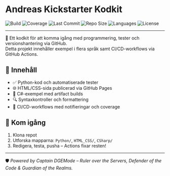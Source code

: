 # Andreas Kickstarter Kodkit

![Build](https://github.com/Andreas-BeBe/kickstarter-kodkit/actions/workflows/python-tests.yml/badge.svg)
![Coverage](https://img.shields.io/badge/coverage-100%25-brightgreen)
![Last Commit](https://img.shields.io/github/last-commit/Andreas-BeBe/kickstarter-kodkit)
![Repo Size](https://img.shields.io/github/repo-size/Andreas-BeBe/kickstarter-kodkit)
![Languages](https://img.shields.io/github/languages/top/Andreas-BeBe/kickstarter-kodkit)
![License](https://img.shields.io/github/license/Andreas-BeBe/kickstarter-kodkit)

---

🎯 Ett kodkit för att komma igång med programmering, tester och versionshantering via GitHub.  
Detta projekt innehåller exempel i flera språk samt CI/CD-workflows via GitHub Actions.

## 🧩 Innehåll
- ✅ Python-kod och automatiserade tester
- 🌐 HTML/CSS-sida publicerad via GitHub Pages
- 💾 C#-exempel med artifact builds
- 🔍 Syntaxkontroller och formattering
- 🚀 CI/CD-workflows med notifieringar och coverage

## 🚀 Kom igång
1. Klona repot
2. Utforska mapparna: `Python/`, `HTML_CSS/`, `CSharp/`
3. Redigera, testa, pusha – Actions fixar resten!

---

🛡️ *Powered by Captain DGEMode – Ruler over the Servers, Defender of the Code & Guardian of the Realms.*
